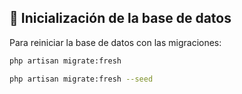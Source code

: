 ## 🚀 Inicialización de la base de datos

Para reiniciar la base de datos con las migraciones:

```bash
php artisan migrate:fresh
```

```bash
php artisan migrate:fresh --seed
```